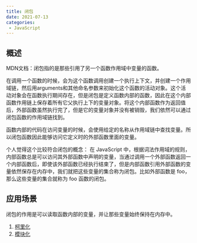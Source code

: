 ```yaml
---
title: 闭包
date: 2021-07-13
categories: 
 - JavaScript
---
```


## 概述
MDN文档：闭包指的是那些引用了另一个函数作用域中变量的函数。

在调用一个函数的时候，会为这个函数调用创建一个执行上下文，并创建一个作用域链，然后用arguments和其他命名参数来初始化这个函数的活动对象。这个活动对象会在函数执行期间存在，但是闭包是定义函数内部的函数，因此在这个内部函数作用链上保存着所有它父执行上下的变量对象。将这个内部函数作为返回值后，外部函数虽然执行完了，但是它的变量对象并没有被销毁，我们依然可以通过闭包函数的作用域链找到。

函数内部的代码在访问变量的时候，会使用给定的名称从作用域链中查找变量。所以闭包函数因此能够访问它定义时的外部函数里面的变量。

个人觉得这个比较符合闭包的概念：
在 JavaScript 中，根据词法作用域的规则，内部函数总是可以访问其外部函数中声明的变量，当通过调用一个外部函数返回一个内部函数后，即使该外部函数已经执行结束了，但是内部函数引用外部函数的变量依然保存在内存中，我们就把这些变量的集合称为闭包。比如外部函数是 foo，那么这些变量的集合就称为 foo 函数的闭包。

## 应用场景
闭包的作用是可以读取函数内部的变量，并让那些变量始终保持在内存中。

1. [柯里化](../../手写系列/高阶函数.md)
2. [模块化](../ES6/模块.md)

